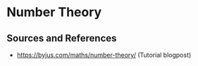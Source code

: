 # Number Theory

## Sources and References

- https://byjus.com/maths/number-theory/ (Tutorial blogpost)
